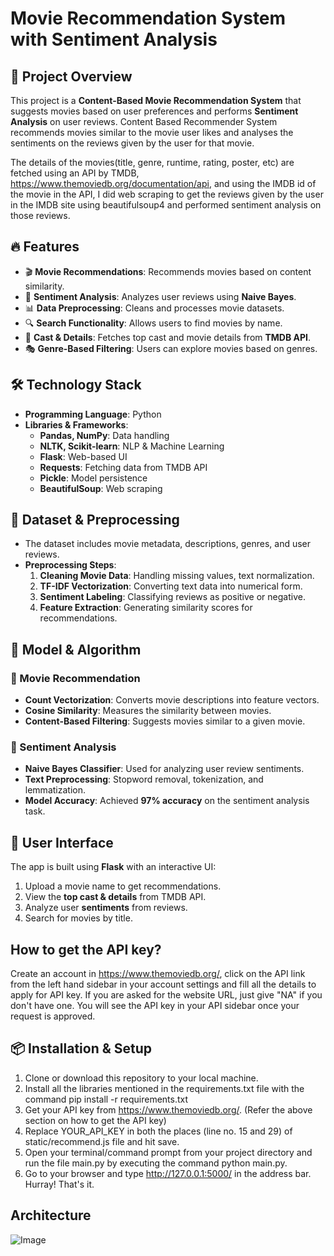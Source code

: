 # Movie Recommendation System with Sentiment Analysis

## 📌 Project Overview
This project is a **Content-Based Movie Recommendation System** that suggests movies based on user preferences and performs **Sentiment Analysis** on user reviews. Content Based Recommender System recommends movies similar to the movie user likes and analyses the sentiments on the reviews given by the user for that movie.

The details of the movies(title, genre, runtime, rating, poster, etc) are fetched using an API by TMDB, https://www.themoviedb.org/documentation/api, and using the IMDB id of the movie in the API, I did web scraping to get the reviews given by the user in the IMDB site using beautifulsoup4 and performed sentiment analysis on those reviews.

## 🔥 Features
- 🎬 **Movie Recommendations**: Recommends movies based on content similarity.
- 🤖 **Sentiment Analysis**: Analyzes user reviews using **Naive Bayes**.
- 📊 **Data Preprocessing**: Cleans and processes movie datasets.
- 🔍 **Search Functionality**: Allows users to find movies by name.
- 📜 **Cast & Details**: Fetches top cast and movie details from **TMDB API**.
- 🎭 **Genre-Based Filtering**: Users can explore movies based on genres.

## 🛠️ Technology Stack
- **Programming Language**: Python
- **Libraries & Frameworks**:
  - **Pandas, NumPy**: Data handling
  - **NLTK, Scikit-learn**: NLP & Machine Learning
  - **Flask**: Web-based UI
  - **Requests**: Fetching data from TMDB API
  - **Pickle**: Model persistence
  - **BeautifulSoup**: Web scraping 

## 📂 Dataset & Preprocessing
- The dataset includes movie metadata, descriptions, genres, and user reviews.
- **Preprocessing Steps**:
  1. **Cleaning Movie Data**: Handling missing values, text normalization.
  2. **TF-IDF Vectorization**: Converting text data into numerical form.
  3. **Sentiment Labeling**: Classifying reviews as positive or negative.
  4. **Feature Extraction**: Generating similarity scores for recommendations.

## 🚀 Model & Algorithm
### 🎥 Movie Recommendation
- **Count Vectorization**: Converts movie descriptions into feature vectors.
- **Cosine Similarity**: Measures the similarity between movies.
- **Content-Based Filtering**: Suggests movies similar to a given movie.

### 💬 Sentiment Analysis
- **Naive Bayes Classifier**: Used for analyzing user review sentiments.
- **Text Preprocessing**: Stopword removal, tokenization, and lemmatization.
- **Model Accuracy**: Achieved **97% accuracy** on the sentiment analysis task.

## 🎨 User Interface
The app is built using **Flask** with an interactive UI:
1. Upload a movie name to get recommendations.
2. View the **top cast & details** from TMDB API.
3. Analyze user **sentiments** from reviews.
4. Search for movies by title.

## How to get the API key?
Create an account in https://www.themoviedb.org/, click on the API link from the left hand sidebar in your account settings and fill all the details to apply for API key. If you are asked for the website URL, just give "NA" if you don't have one. You will see the API key in your API sidebar once your request is approved.

## 📦 Installation & Setup
1. Clone or download this repository to your local machine.
2. Install all the libraries mentioned in the requirements.txt file with the command pip install -r requirements.txt
3. Get your API key from https://www.themoviedb.org/. (Refer the above section on how to get the API key)
4. Replace YOUR_API_KEY in both the places (line no. 15 and 29) of static/recommend.js file and hit save.
5. Open your terminal/command prompt from your project directory and run the file main.py by executing the command python main.py.
6. Go to your browser and type http://127.0.0.1:5000/ in the address bar.
Hurray! That's it.

## Architecture
![Image](https://github.com/user-attachments/assets/9751c5b2-641e-44d6-9f95-cdff725f9e4b)








